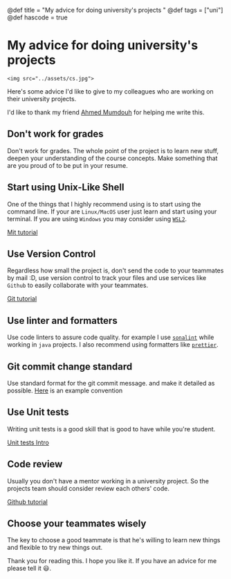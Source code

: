 @def title = "My advice for doing university's projects "
@def tags = ["uni"]
@def hascode = true

# My advice for doing university's projects 

<!-- \tableofcontents  -->

~~~
<img src="../assets/cs.jpg">
~~~

Here's some advice I'd like to give to my colleagues who are working on their university projects.

I'd like to thank my friend [Ahmed Mumdouh](https://www.linkedin.com/in/ahmad45123/) for helping me write this.

## Don't work for grades

Don't work for grades. The whole point of the project is to learn new stuff, deepen your understanding of the course concepts. Make something 
that are you proud of to be put in your resume.


## Start using Unix-Like Shell

One of the things that I highly recommend using is to start using the command line. If your are  `Linux/MacOS` user just learn and start 
using your terminal. If you are using `Windows` you may consider using [`WSL2`](https://docs.microsoft.com/en-us/windows/wsl/install).

[Mit tutorial](https://missing.csail.mit.edu/2020/course-shell/)
## Use Version Control 

Regardless how small the project is, don't send the code to your teammates by mail :D, use version control to track your files and use 
services like `Github` to easily collaborate with your teammates.

[Git tutorial](https://www.youtube.com/watch?v=eulnSXkhE7I)
## Use linter and formatters

Use code linters to assure code quality. for example I use [`sonalint`](https://www.sonarlint.org/) while working in `java` projects.
I also recommend using formatters like [`prettier`](https://prettier.io/).


## Git commit change standard 

Use standard format for the git commit message. and make it detailed as possible.
[Here](https://www.freecodecamp.org/news/writing-good-commit-messages-a-practical-guide/) is an example convention


## Use Unit tests 

Writing unit tests is a good skill that is good to have while you're student.

[Unit tests Intro](https://www.guru99.com/unit-testing-guide.html)

## Code review 

Usually you don't have a mentor working in a university project. So the projects team should consider review each others' code.

[Github tutorial](https://github.com/features/code-review)


## Choose your teammates wisely

The key to choose a good teammate is that he's willing to learn new things and flexible to try new things out.


Thank you for reading this. I hope you like it. If you have an advice for me please tell it 😃.
